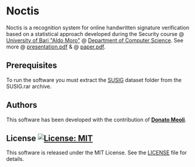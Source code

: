 # Noctis

Noctis is a recognition system for online handwritten signature verification based on a  statistical approach developed during the Security course @ [University of Bari "Aldo Moro"](http://www.uniba.it) @ [Department of Computer Science](http://www.uniba.it/ricerca/dipartimenti/informatica). See more @ [presentation.pdf](https://github.com/MrNobody1992/Noctis/blob/master/presentation.pdf) & @ [paper.pdf](https://github.com/MrNobody1992/Noctis/blob/master/paper.pdf).

## Prerequisites

To run the software you must extract the [SUSIG](http://biometrics.sabanciuniv.edu/susig.html) dataset folder from the SUSIG.rar archive.

## Authors

This software has been developed with the contribution of [**Donato Meoli**](https://github.com/DonatoMeoli).

## License [![License: MIT](https://img.shields.io/badge/License-MIT-yellow.svg)](https://opensource.org/licenses/MIT)

This software is released under the MIT License. See the [LICENSE](LICENSE) file for details.

